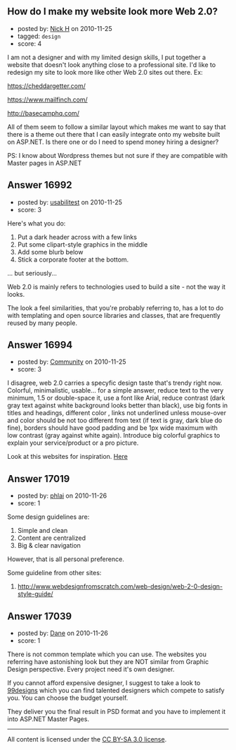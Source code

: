 ## How do I make my website look more Web 2.0?

- posted by: [Nick H](https://stackexchange.com/users/-1/5505-nick-h) on 2010-11-25
- tagged: `design`
- score: 4

I am not a designer and with my limited design skills, I put together a website that doesn't look anything close to a professional site. I'd like to redesign my site to look more like other Web 2.0 sites out there. Ex:

https://cheddargetter.com/

https://www.mailfinch.com/

http://basecamphq.com/

All of them seem to follow a similar layout which makes me want to say that there is a theme out there that I can easily integrate onto my website built on ASP.NET. Is there one or do I need to spend money hiring a designer?

PS: I know about Wordpress themes but not sure if they are compatible with Master pages in ASP.NET


## Answer 16992

- posted by: [usabilitest](https://stackexchange.com/users/-1/3024-usabilitest) on 2010-11-25
- score: 3

Here's what you do:


 1. Put a dark header across with a few links
 2. Put some clipart-style graphics in the middle
 3. Add some blurb below
 4. Stick a corporate footer at the bottom.

... but seriously...

Web 2.0 is mainly refers to technologies used to build a site - not the way it looks. 

The look a feel similarities, that you're probably referring to, has a lot to do with templating and open source libraries and classes, that are frequently reused by many people.


## Answer 16994

- posted by: [Community](https://stackexchange.com/users/-1/-1-community) on 2010-11-25
- score: 3

<p>I disagree, web 2.0 carries a specyfic design taste that's trendy right now. Colorful, minimalistic, usable... for a simple answer, reduce text to the very minimum, 1.5 or double-space it, use a font like Arial, reduce contrast (dark gray text against white background looks better than black), use big fonts in titles and headings, different color , links not underlined unless mouse-over and color should be not too different from text (if text is gray, dark blue do fine), borders should have good padding and be 1px wide maximum with low contrast (gray against white again). Introduce big colorful graphics to explain your service/product or a pro picture.</p>

<p>Look at this websites for inspiration. <a href="http://vandelaydesign.com/blog/galleries/corporate-websites/" rel="nofollow">Here</a></p>



## Answer 17019

- posted by: [phlai](https://stackexchange.com/users/-1/5133-phlai) on 2010-11-26
- score: 1

Some design guidelines are:

1. Simple and clean
2. Content are centralized
3. Big & clear navigation

However, that is all personal preference.

Some guideline from other sites:
1. http://www.webdesignfromscratch.com/web-design/web-2-0-design-style-guide/



## Answer 17039

- posted by: [Dane](https://stackexchange.com/users/-1/5598-dane) on 2010-11-26
- score: 1

<p>There is not common template which you can use. The websites you referring have astonishing look but they are NOT similar from Graphic Design perspective. Every project need it's own designer.</p>

<p>If you cannot afford expensive designer, I suggest to take a look to <a href="http://99designs.com/" rel="nofollow">99designs</a> which you can find talented designers which compete to satisfy you. You can choose the budget yourself.</p>

<p>They deliver you the final result in PSD format and you have to implement it into ASP.NET Master Pages.</p>




---

All content is licensed under the [CC BY-SA 3.0 license](https://creativecommons.org/licenses/by-sa/3.0/).
